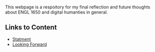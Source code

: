 This webpage is a respoitory for my final reflection and future thoughts about ENGL 1650 and digital humanties in general. 

## Links to Content 

* [Statment](Statment.md)
* [Looking Forward](Looking_Forward.md)
